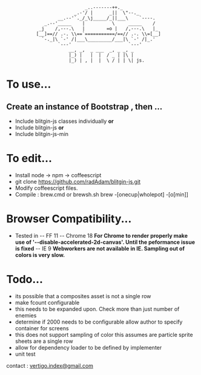 
                                 _..-------++._
                             _.-'/ |      _||  \"--._
                       __.--'`._/_\j_____/_||___\    `----.
                  _.--'_____    |          \     _____    /
                _j    /,---.\   |        =o |   /,---.\   |_
               [__]==// .-. \\==`===========/==// .-. \\=[__]
                 `-._|\ `-' /|___\_________/___|\ `-' /|_.'  
                       `---'                     `---'
					       __, _,  _ ___  _, _ _, _ 
						   |_) |   |  |  / _ | |\ | 
						   |_) | , |  |  \ / | | \| js.

# To use...
## Create an instance of Bootstrap , then ...
- Include blitgin-js classes individually
**or**
- Include blitgin-js
**or**
- Include blitgin-js-min

# To edit...
- Install node -> npm -> coffeescript
- git clone https://github.com/radAdam/blitgin-js.git
- Modify coffeescript files.
- Compile : brew.cmd or brewsh.sh brew -[onecup|wholepot] -[o[min]]

# Browser Compatibility...
- Tested in 
-- FF 11
-- Chrome 18 **For Chrome to render properly make use of '--disable-accelerated-2d-canvas'. Until the peformance issue is fixed**
-- IE 9 **Webworkers are not available in IE. Sampling out of colors is very slow.**

# Todo...
- its possible that a composites asset is not a single row 
- make fcount configurable
- this needs to be expanded upon. Check more than just number of enemies
- determine if 2000 needs to be configurable allow author to specify container for screens 
- this does not support sampling of color this assumes are particle sprite sheets are a single row 
- allow for dependency loader to be defined by implementer
- unit test

contact : vertigo.index@gmail.com